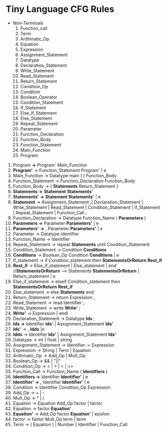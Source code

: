 # Tiny Language CFG Rules

- Non-Terminals
    1. Function_call
    2. Term
    3. Arithmatic_Op 
    4. Equation
    5. Expression
    6. Assignment_Statement
    7. Datatype 
    8. Declaration_Statement
    9. Write_Statement
    10. Read_Statement
    11. Return_Statement
    12. Condition_Op 
    13. Condition
    14. Boolean_Operator 
    15. Condition_Statement
    16. If_Statement
    17. Else_If_Statement
    18. Else_Statement
    19. Repeat_Statement
    20. Parameter
    21. Function_Declaration
    22. Function_Body
    23. Function_Statement
    24. Main_Function
    25. Program
    
1. Program **→** Program' Main_Function
2. **Program'** → Function_Statement Program' | e
3. Main_Function → Datatype main ( ) Function_Body
4. Function_Statement → Function_Declaration Function_Body
5. Function_Body → { **Statements** Return_Statement }
6. **Statements →** **Statement** **Statements'**
7. **Statements' →** **Statement Statements'** | e
8. **Statement** → Assignment_Statement ;| Declaration_Statement | Write_Statement | Read_Statement | Condition_Statement | If_Statement | Repeat_Statement | Function_Call ;
9. Function_Declaration → Datatype Function_Name ( **Parameters** )
10. **Parameters →** Parameter **Parameters'** | e
11. **Parameters' →** , Parameter **Parameters'** | e
12. Parameter → Datatype Identifier
13. Function_Name → Identifier
14. Repeat_Statement → repeat **Statements** until Condition_Statement
15. Condition_Statement → Condition **Conditions** 
16. **Conditions** → Boolean_Op Condition **Conditions** | e
17. If_statement  → if Condition_statement then **StatementsOrReturn** **Rest_if** 
18. **Rest_if**  → Else_if_statement | Else_statement | end 
//**StatementsOrReturn** --> Statements **StatementsOrReturn** | Return_statement | e
19. Else_if_statement  → elseif Condition_statement then **StatementsOrReturn** **Rest_if** 
20. Else_statement  → else **Statements** end 
21. Return_Statement → return Expression ;
22. Read_Statement → read Identifier ;
23. Write_Statement → write **Write'** ;
24. **Write'** → Expression | endl 
25. Declaration_Statement → Datatype **Ids** ;
26. **Ids →** Identifier **Ids'** | Assignment_Statement **Ids'**
27. **Ids'** → , **Idds** |e
28.  **Idds** → Identifier **Ids'** | Assignment_Statement **Ids'**
29. Datatype → int | float | string
30. Assignment_Statement → Identifier := Expression 
31. Expression → String | Term | Equation
32. Arithmatic_Op → Add_Op | Mult_Op
33. Boolean_Op → && | "||"
34. Condition_Op → < | > | = | <>
35. Function_Call → Function_Name ( **Identifiers** )
36. **Identifiers →** Identifier **Identifier'** | e
37. **Identifier' → ,** Identifier **Identifier'** | e
38. Condition  →  Identifier Condition_Op Expression
39. Add_Op →  + | -
40. Mult_Op →  * | /
41. Equation →  Equation Add_Op factor | factor
42. Equation →  factor **Equation'**
43. **Equation'** →  Add_Op factor **Equation'** | epsilon
44. factor →  factor Mult_Op term | term
45. Term →  ( Equation ) | Number | Identifier | Function_Call